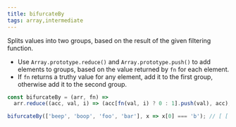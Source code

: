 ```yaml
---
title: bifurcateBy
tags: array,intermediate
---
```


Splits values into two groups, based on the result of the given filtering function. 

- Use `Array.prototype.reduce()` and `Array.prototype.push()` to add elements to groups, based on the value returned by `fn` for each element.
- If `fn` returns a truthy value for any element, add it to the first group, otherwise add it to the second group.

```js
const bifurcateBy = (arr, fn) =>
  arr.reduce((acc, val, i) => (acc[fn(val, i) ? 0 : 1].push(val), acc), [[], []]);
```

```js
bifurcateBy(['beep', 'boop', 'foo', 'bar'], x => x[0] === 'b'); // [ ['beep', 'boop', 'bar'], ['foo'] ]
```
